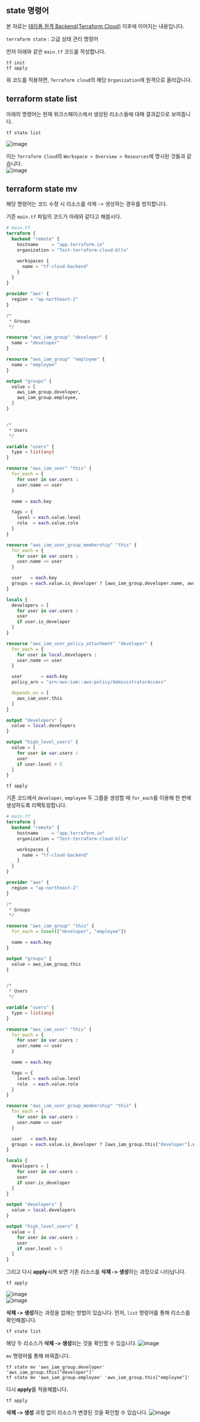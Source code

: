 ## state 명령어

본 자료는 [테라폼 원격 Backend(Terraform Cloud)]() 이후에 이어지는 내용입니다.

`terraform state` : 고급 상태 관리 명령어

먼저 아래와 같은 `main.tf` 코드를 작성합니다.   


```
tf init
tf apply
```

위 코드를 적용하면, `Terraform cloud`의 해당 `Organization`에 원격으로 올라갑니다.

## terraform state list

아래의 명령어는 현재 워크스페이스에서 생성된 리소스들에 대해 결과값으로 보여줍니다.   
```
tf state list
```   
![image](https://user-images.githubusercontent.com/43658658/156481485-d76b4dde-e187-4035-b685-8b7ebdbc84ce.png)

이는 `Terraform Cloud`의 `Workspace > Overview > Resources`에 명시된 것들과 같습니다.   
![image](https://user-images.githubusercontent.com/43658658/156481637-e4101fbf-91bd-498d-ae57-6d1ae9aa7b24.png)

## terraform state mv

해당 명령어는 코드 수정 시 리소스를 삭제 -> 생성하는 경우를 방지합니다.

기존 `main.tf` 파일의 코드가 아래와 같다고 해봅시다.   
``` terraform
# main.tf
terraform {
  backend "remote" {
    hostname     = "app.terraform.io"
    organization = "Test-terraform-cloud-bllu"

    workspaces {
      name = "tf-cloud-backend"
    }
  }
}

provider "aws" {
  region = "ap-northeast-2"
}

/*
 * Groups
 */

resource "aws_iam_group" "developer" {
  name = "developer"
}

resource "aws_iam_group" "employee" {
  name = "employee"
}

output "groups" {
  value = [
    aws_iam_group.developer,
    aws_iam_group.employee,
  ]
}


/*
 * Users
 */

variable "users" {
  type = list(any)
}

resource "aws_iam_user" "this" {
  for_each = {
    for user in var.users :
    user.name => user
  }

  name = each.key

  tags = {
    level = each.value.level
    role  = each.value.role
  }
}

resource "aws_iam_user_group_membership" "this" {
  for_each = {
    for user in var.users :
    user.name => user
  }

  user   = each.key
  groups = each.value.is_developer ? [aws_iam_group.developer.name, aws_iam_group.employee.name] : [aws_iam_group.employee.name]
}

locals {
  developers = [
    for user in var.users :
    user
    if user.is_developer
  ]
}

resource "aws_iam_user_policy_attachment" "developer" {
  for_each = {
    for user in local.developers :
    user.name => user
  }

  user       = each.key
  policy_arn = "arn:aws:iam::aws:policy/AdministratorAccess"

  depends_on = [
    aws_iam_user.this
  ]
}

output "developers" {
  value = local.developers
}

output "high_level_users" {
  value = [
    for user in var.users :
    user
    if user.level > 5
  ]
}
```

```
tf apply
```

기존 코드에서 `developer`, `employee` 두 그룹을 생성할 때 `for_each`를 이용해 한 번에 생성하도록 리팩토링합니다.   
``` terraform
# main.tf
terraform {
  backend "remote" {
    hostname     = "app.terraform.io"
    organization = "Test-terraform-cloud-bllu"

    workspaces {
      name = "tf-cloud-backend"
    }
  }
}

provider "aws" {
  region = "ap-northeast-2"
}

/*
 * Groups
 */

resource "aws_iam_group" "this" {
  for_each = toset(["developer", "employee"])

  name = each.key
}

output "groups" {
  value = aws_iam_group.this
}


/*
 * Users
 */

variable "users" {
  type = list(any)
}

resource "aws_iam_user" "this" {
  for_each = {
    for user in var.users :
    user.name => user
  }

  name = each.key

  tags = {
    level = each.value.level
    role  = each.value.role
  }
}

resource "aws_iam_user_group_membership" "this" {
  for_each = {
    for user in var.users :
    user.name => user
  }

  user   = each.key
  groups = each.value.is_developer ? [aws_iam_group.this["developer"].name, aws_iam_group.this["employee"].name] : [aws_iam_group.this["employee"].name]
}

locals {
  developers = [
    for user in var.users :
    user
    if user.is_developer
  ]
}

output "developers" {
  value = local.developers
}

output "high_level_users" {
  value = [
    for user in var.users :
    user
    if user.level > 5
  ]
}
```

그리고 다시 **apply**시켜 보면 기존 리소스를 **삭제 -> 생성**하는 과정으로 나타납니다.   
```
tf apply
```   
![image](https://user-images.githubusercontent.com/43658658/156513896-17d24a6c-c5aa-477e-8239-98276652cc83.png)   
![image](https://user-images.githubusercontent.com/43658658/156513503-368a90ee-b2d1-4871-997e-ab9b789bd0ec.png)

**삭제 -> 생성**하는 과정을 없애는 방법이 있습니다. 먼저, `list` 명령어를 통해 리소스를 확인해봅니다.   
```
tf state list
```   

해당 두 리소스가 **삭제 -> 생성**되는 것을 확인할 수 있습니다.
![image](https://user-images.githubusercontent.com/43658658/156513801-ef2b3dd0-2bd8-41d0-8c03-b5cbc397401e.png)

`mv` 명령어를 통해 바꿔줍니다.   
```
tf state mv 'aws_iam_group.developer' 'aws_iam_group.this["developer"]'
tf state mv 'aws_iam_group.employee' 'aws_iam_group.this["employee"]'
```

다시 **apply**를 적용해봅니다.   
```
tf apply
```

**삭제 -> 생성** 과정 없이 리소스가 변경된 것을 확인할 수 있습니다.
![image](https://user-images.githubusercontent.com/43658658/156514463-41c33ce5-cf26-4715-86fc-ed97c6e3cbe3.png)






